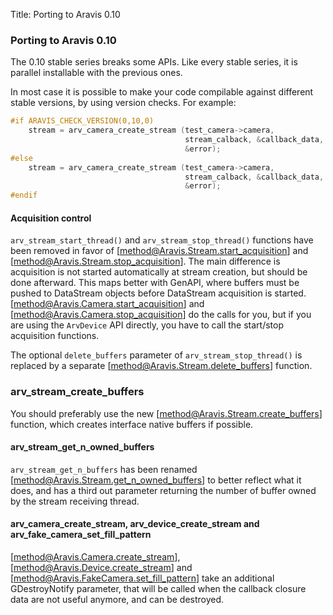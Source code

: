 Title: Porting to Aravis 0.10

### Porting to Aravis 0.10

The 0.10 stable series breaks some APIs. Like every stable series, it is
parallel installable with the previous ones.

In most case it is possible to make your code compilable against different
stable versions, by using version checks. For example:

```C
#if ARAVIS_CHECK_VERSION(0,10,0)
    stream = arv_camera_create_stream (test_camera->camera,
                                       stream_calback, &callback_data, NULL,
                                       &error);
#else
    stream = arv_camera_create_stream (test_camera->camera,
                                       stream_calback, &callback_data,
                                       &error);
#endif
```

#### Acquisition control

`arv_stream_start_thread()` and `arv_stream_stop_thread()` functions have been
removed in favor of [method@Aravis.Stream.start_acquisition] and
[method@Aravis.Stream.stop_acquisition]. The main difference is acquisition is
not started automatically at stream creation, but should be done afterward. This
maps better with GenAPI, where buffers must be pushed to DataStream objects
before DataStream acquisition is started.
[method@Aravis.Camera.start_acquisition] and
[method@Aravis.Camera.stop_acquisition] do the calls for you, but if you are
using the `ArvDevice` API directly, you have to call the start/stop acquisition
functions.

The optional `delete_buffers` parameter of `arv_stream_stop_thread()` is
replaced by a separate [method@Aravis.Stream.delete_buffers] function.

### arv_stream_create_buffers

You should preferably use the new [method@Aravis.Stream.create_buffers]
function, which creates interface native buffers if possible.

#### arv_stream_get_n_owned_buffers

`arv_stream_get_n_buffers` has been renamed
[method@Aravis.Stream.get_n_owned_buffers] to better reflect what it does, and
has a third out parameter returning the number of buffer owned by the stream
receiving thread.

#### arv_camera_create_stream, arv_device_create_stream and arv_fake_camera_set_fill_pattern

[method@Aravis.Camera.create_stream], [method@Aravis.Device.create_stream] and
[method@Aravis.FakeCamera.set_fill_pattern] take an additional GDestroyNotify
parameter, that will be called when the callback closure data are not useful
anymore, and can be destroyed.
